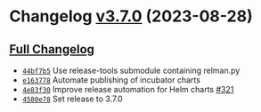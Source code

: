 
# Changelog [v3.7.0](https://github.com/adriansuarez/nuodb-helm-charts/tree/v3.7.0) (2023-08-28)

## [Full Changelog](https://github.com/adriansuarez/nuodb-helm-charts/compare/v3.6.0...v3.7.0)

- [`44bf7b5`](https://github.com/adriansuarez/nuodb-helm-charts/commit/44bf7b5) Use release-tools submodule containing relman.py
- [`e163778`](https://github.com/adriansuarez/nuodb-helm-charts/commit/e163778) Automate publishing of incubator charts
- [`4e83f30`](https://github.com/adriansuarez/nuodb-helm-charts/commit/4e83f30) Improve release automation for Helm charts [\#321](https://github.com/adriansuarez/nuodb-helm-charts/pull/321)
- [`4580e78`](https://github.com/adriansuarez/nuodb-helm-charts/commit/4580e78) Set release to 3.7.0
